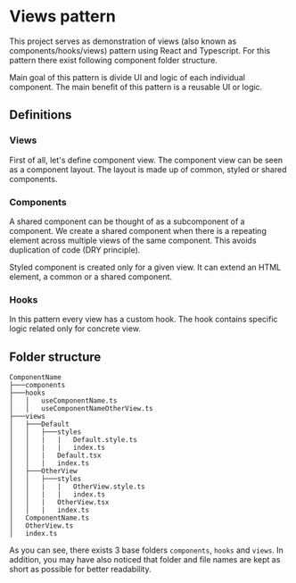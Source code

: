 # Views pattern

This project serves as demonstration of views (also known as components/hooks/views) pattern using React and Typescript. For this pattern
there exist following component folder structure.

Main goal of this pattern is divide UI and logic of each individual component. The main benefit
of this pattern is a reusable UI or logic.

## Definitions
### Views
First of all, let's define component view. The component view can be seen as a component layout. 
The layout is made up of common, styled or shared components.

### Components
A shared component can be thought of as a subcomponent of a component. We create a shared 
component when there is a repeating element across multiple views of the same component. 
This avoids duplication of code (DRY principle). 

Styled component is created only for a given view. It can extend an HTML element,
a common or a shared component.

### Hooks
In this pattern every view has a custom hook. The hook contains specific logic related only 
for concrete view.

## Folder structure
```
ComponentName
├───components
├───hooks
│   │   useComponentName.ts
│   │   useComponentNameOtherView.ts
├───views
│   ├───Default
│   │   ├───styles
│   │   |   |   Default.style.ts
│   │   |   |   index.ts
│   │   |   Default.tsx
│   │   |   index.ts
│   ├───OtherView
│   │   ├───styles
│   │   |   |   OtherView.style.ts
│   │   |   |   index.ts
│   │   |   OtherView.tsx
│   │   |   index.ts
│   ComponentName.ts
│   OtherView.ts
│   index.ts
```

As you can see, there exists 3 base folders `components`, `hooks` and `views`. In addition, you may have also 
noticed that folder and file names are kept as short as possible for better readability.
